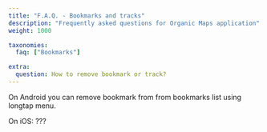 ```yaml
---
title: "F.A.Q. - Bookmarks and tracks"
description: "Frequently asked questions for Organic Maps application"
weight: 1000

taxonomies:
  faq: ["Bookmarks"]

extra:
  question: How to remove bookmark or track?
---
```


On Android you can remove bookmark from from bookmarks list using longtap menu.

On iOS: ???

